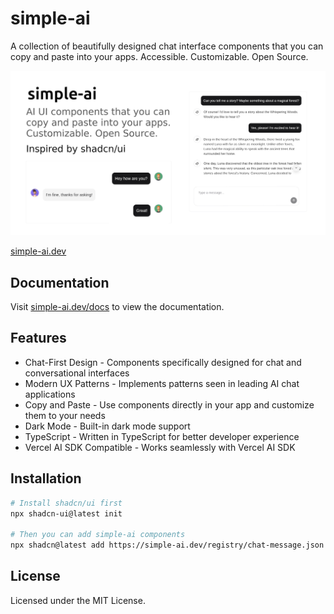 # simple-ai

A collection of beautifully designed chat interface components that you can copy and paste into your apps. Accessible. Customizable. Open Source.

![hero](/public/og.jpg)

[simple-ai.dev](https://simple-ai.dev)

## Documentation

Visit [simple-ai.dev/docs](https://simple-ai.dev/docs) to view the documentation.

## Features

- Chat-First Design - Components specifically designed for chat and conversational interfaces
- Modern UX Patterns - Implements patterns seen in leading AI chat applications
- Copy and Paste - Use components directly in your app and customize them to your needs
- Dark Mode - Built-in dark mode support
- TypeScript - Written in TypeScript for better developer experience
- Vercel AI SDK Compatible - Works seamlessly with Vercel AI SDK

## Installation

```bash
# Install shadcn/ui first
npx shadcn-ui@latest init

# Then you can add simple-ai components
npx shadcn@latest add https://simple-ai.dev/registry/chat-message.json
```

## License

Licensed under the MIT License.
